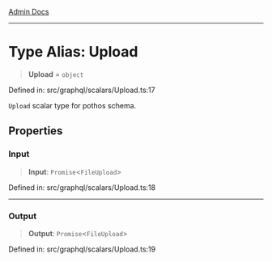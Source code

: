 [Admin Docs](/)

***

# Type Alias: Upload

> **Upload** = `object`

Defined in: src/graphql/scalars/Upload.ts:17

`Upload` scalar type for pothos schema.

## Properties

### Input

> **Input**: `Promise`\<`FileUpload`\>

Defined in: src/graphql/scalars/Upload.ts:18

***

### Output

> **Output**: `Promise`\<`FileUpload`\>

Defined in: src/graphql/scalars/Upload.ts:19
